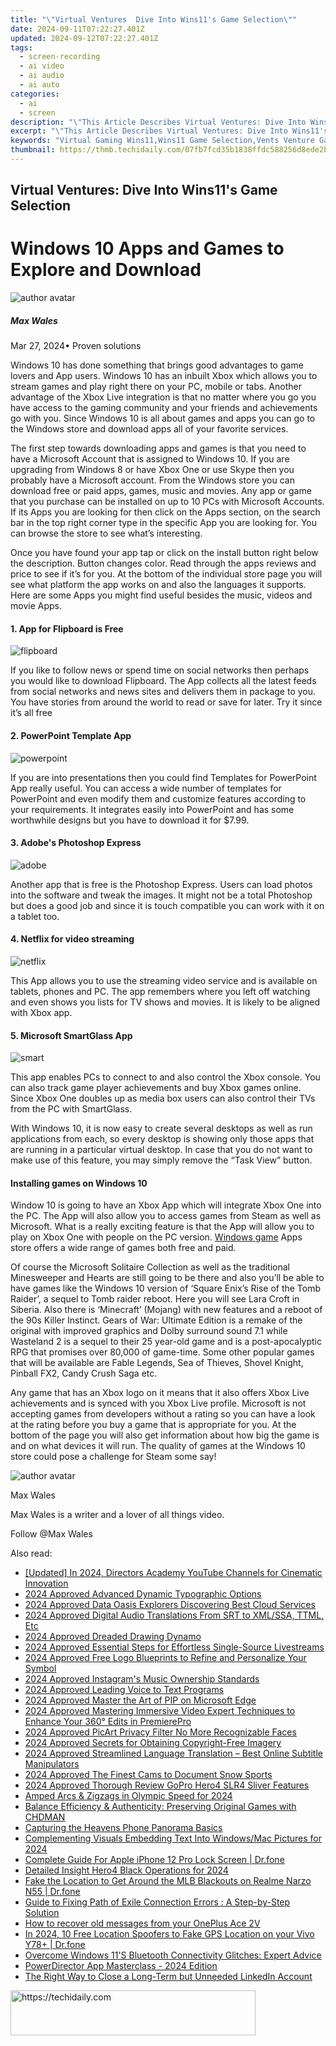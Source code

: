 ```yaml
---
title: "\"Virtual Ventures  Dive Into Wins11's Game Selection\""
date: 2024-09-11T07:22:27.401Z
updated: 2024-09-12T07:22:27.401Z
tags: 
  - screen-recording
  - ai video
  - ai audio
  - ai auto
categories: 
  - ai
  - screen
description: "\"This Article Describes Virtual Ventures: Dive Into Wins11's Game Selection\""
excerpt: "\"This Article Describes Virtual Ventures: Dive Into Wins11's Game Selection\""
keywords: "Virtual Gaming Wins11,Wins11 Game Selection,Vents Venture Games,Gaming Wins11 Experience,Dive Into Wins11,Wins11 Esports Lineup,Virtual Gaming Events Wins11"
thumbnail: https://thmb.techidaily.com/07fb7fcd35b1838ffdc588256d8ede2b1811ae53f4a1f3aaa3fc523cba06c6cc.jpg
---
```


## Virtual Ventures: Dive Into Wins11's Game Selection

# Windows 10 Apps and Games to Explore and Download

![author avatar](https://images.wondershare.com/filmora/article-images/max-wales-author.jpg)

##### Max Wales

 Mar 27, 2024• Proven solutions

Windows 10 has done something that brings good advantages to game lovers and App users. Windows 10 has an inbuilt Xbox which allows you to stream games and play right there on your PC, mobile or tabs. Another advantage of the Xbox Live integration is that no matter where you go you have access to the gaming community and your friends and achievements go with you. Since Windows 10 is all about games and apps you can go to the Windows store and download apps all of your favorite services.

The first step towards downloading apps and games is that you need to have a Microsoft Account that is assigned to Windows 10\. If you are upgrading from Windows 8 or have Xbox One or use Skype then you probably have a Microsoft account. From the Windows store you can download free or paid apps, games, music and movies. Any app or game that you purchase can be installed on up to 10 PCs with Microsoft Accounts. If its Apps you are looking for then click on the Apps section, on the search bar in the top right corner type in the specific App you are looking for. You can browse the store to see what’s interesting.

Once you have found your app tap or click on the install button right below the description. Button changes color. Read through the apps reviews and price to see if it’s for you. At the bottom of the individual store page you will see what platform the app works on and also the languages it supports. Here are some Apps you might find useful besides the music, videos and movie Apps.

#### 1. App for Flipboard is Free

![flipboard](https://images.wondershare.com/filmora/article-images/flipboard.jpg)

If you like to follow news or spend time on social networks then perhaps you would like to download Flipboard. The App collects all the latest feeds from social networks and news sites and delivers them in package to you. You have stories from around the world to read or save for later. Try it since it’s all free

#### 2. PowerPoint Template App

![powerpoint](https://images.wondershare.com/filmora/article-images/powerpoint.jpg)

If you are into presentations then you could find Templates for PowerPoint App really useful. You can access a wide number of templates for PowerPoint and even modify them and customize features according to your requirements. It integrates easily into PowerPoint and has some worthwhile designs but you have to download it for $7.99.

#### 3. Adobe's Photoshop Express

![adobe](https://images.wondershare.com/filmora/article-images/adobe.png)

Another app that is free is the Photoshop Express. Users can load photos into the software and tweak the images. It might not be a total Photoshop but does a good job and since it is touch compatible you can work with it on a tablet too.

#### 4. Netflix for video streaming

![netflix](https://images.wondershare.com/filmora/article-images/netflix.jpg)

This App allows you to use the streaming video service and is available on tablets, phones and PC. The app remembers where you left off watching and even shows you lists for TV shows and movies. It is likely to be aligned with Xbox app.

#### 5. Microsoft SmartGlass App

![smart](https://images.wondershare.com/filmora/article-images/smart.jpg)

This app enables PCs to connect to and also control the Xbox console. You can also track game player achievements and buy Xbox games online. Since Xbox One doubles up as media box users can also control their TVs from the PC with SmartGlass.

With Windows 10, it is now easy to create several desktops as well as run applications from each, so every desktop is showing only those apps that are running in a particular virtual desktop. In case that you do not want to make use of this feature, you may simply remove the “Task View” button.

#### Installing games on Windows 10

Window 10 is going to have an Xbox App which will integrate Xbox One into the PC. The App will also allow you to access games from Steam as well as Microsoft. What is a really exciting feature is that the App will allow you to play on Xbox One with people on the PC version. [Windows game](https://tools.techidaily.com/wondershare/filmora/download/) Apps store offers a wide range of games both free and paid.

Of course the Microsoft Solitaire Collection as well as the traditional Minesweeper and Hearts are still going to be there and also you’ll be able to have games like the Windows 10 version of ‘Square Enix’s Rise of the Tomb Raider’, a sequel to Tomb raider reboot. Here you will see Lara Croft in Siberia. Also there is ‘Minecraft’ (Mojang) with new features and a reboot of the 90s Killer Instinct. Gears of War: Ultimate Edition is a remake of the original with improved graphics and Dolby surround sound 7.1 while Wasteland 2 is a sequel to their 25 year-old game and is a post-apocalyptic RPG that promises over 80,000 of game-time. Some other popular games that will be available are Fable Legends, Sea of Thieves, Shovel Knight, Pinball FX2, Candy Crush Saga etc.

Any game that has an Xbox logo on it means that it also offers Xbox Live achievements and is synced with you Xbox Live profile. Microsoft is not accepting games from developers without a rating so you can have a look at the rating before you buy a game that is appropriate for you. At the bottom of the page you will also get information about how big the game is and on what devices it will run. The quality of games at the Windows 10 store could pose a challenge for Steam some say!

![author avatar](https://images.wondershare.com/filmora/article-images/max-wales-author.jpg)

Max Wales

Max Wales is a writer and a lover of all things video.

Follow @Max Wales


<ins class="adsbygoogle"
     style="display:block"
     data-ad-format="autorelaxed"
     data-ad-client="ca-pub-7571918770474297"
     data-ad-slot="1223367746"></ins>



<ins class="adsbygoogle"
     style="display:block"
     data-ad-client="ca-pub-7571918770474297"
     data-ad-slot="8358498916"
     data-ad-format="auto"
     data-full-width-responsive="true"></ins>






<span class="atpl-alsoreadstyle">Also read:</span>
<div><ul>
<li><a href="https://facebook-record-videos.techidaily.com/updated-in-2024-directors-academy-youtube-channels-for-cinematic-innovation/"><u>[Updated] In 2024, Directors Academy YouTube Channels for Cinematic Innovation</u></a></li>
<li><a href="https://fox-boxes.techidaily.com/2024-approved-advanced-dynamic-typographic-options/"><u>2024 Approved Advanced Dynamic Typographic Options</u></a></li>
<li><a href="https://fox-boxes.techidaily.com/2024-approved-data-oasis-explorers-discovering-best-cloud-services/"><u>2024 Approved Data Oasis Explorers Discovering Best Cloud Services</u></a></li>
<li><a href="https://fox-boxes.techidaily.com/2024-approved-digital-audio-translations-from-srt-to-xmlssa-ttml-etc/"><u>2024 Approved Digital Audio Translations From SRT to XML/SSA, TTML, Etc</u></a></li>
<li><a href="https://fox-boxes.techidaily.com/2024-approved-dreaded-drawing-dynamo/"><u>2024 Approved Dreaded Drawing Dynamo</u></a></li>
<li><a href="https://fox-boxes.techidaily.com/2024-approved-essential-steps-for-effortless-single-source-livestreams/"><u>2024 Approved Essential Steps for Effortless Single-Source Livestreams</u></a></li>
<li><a href="https://fox-boxes.techidaily.com/2024-approved-free-logo-blueprints-to-refine-and-personalize-your-symbol/"><u>2024 Approved Free Logo Blueprints to Refine and Personalize Your Symbol</u></a></li>
<li><a href="https://fox-boxes.techidaily.com/2024-approved-instagrams-music-ownership-standards/"><u>2024 Approved Instagram's Music Ownership Standards</u></a></li>
<li><a href="https://fox-boxes.techidaily.com/2024-approved-leading-voice-to-text-programs/"><u>2024 Approved Leading Voice to Text Programs</u></a></li>
<li><a href="https://fox-boxes.techidaily.com/2024-approved-master-the-art-of-pip-on-microsoft-edge/"><u>2024 Approved Master the Art of PIP on Microsoft Edge</u></a></li>
<li><a href="https://fox-boxes.techidaily.com/2024-approved-mastering-immersive-video-expert-techniques-to-enhance-your-360-edits-in-premierepro/"><u>2024 Approved Mastering Immersive Video Expert Techniques to Enhance Your 360° Edits in PremierePro</u></a></li>
<li><a href="https://fox-boxes.techidaily.com/2024-approved-picart-privacy-filter-no-more-recognizable-faces/"><u>2024 Approved PicArt Privacy Filter No More Recognizable Faces</u></a></li>
<li><a href="https://fox-boxes.techidaily.com/2024-approved-secrets-for-obtaining-copyright-free-imagery/"><u>2024 Approved Secrets for Obtaining Copyright-Free Imagery</u></a></li>
<li><a href="https://fox-boxes.techidaily.com/2024-approved-streamlined-language-translation-best-online-subtitle-manipulators/"><u>2024 Approved Streamlined Language Translation – Best Online Subtitle Manipulators</u></a></li>
<li><a href="https://fox-boxes.techidaily.com/2024-approved-the-finest-cams-to-document-snow-sports/"><u>2024 Approved The Finest Cams to Document Snow Sports</u></a></li>
<li><a href="https://fox-boxes.techidaily.com/2024-approved-thorough-review-gopro-hero4-slr4-sliver-features/"><u>2024 Approved Thorough Review GoPro Hero4 SLR4 Sliver Features</u></a></li>
<li><a href="https://fox-boxes.techidaily.com/amped-arcs-and-zigzags-in-olympic-speed-for-2024/"><u>Amped Arcs & Zigzags in Olympic Speed for 2024</u></a></li>
<li><a href="https://games-able.techidaily.com/balance-efficiency-and-authenticity-preserving-original-games-with-chdman/"><u>Balance Efficiency & Authenticity: Preserving Original Games with CHDMAN</u></a></li>
<li><a href="https://fox-boxes.techidaily.com/capturing-the-heavens-phone-panorama-basics/"><u>Capturing the Heavens Phone Panorama Basics</u></a></li>
<li><a href="https://fox-boxes.techidaily.com/complementing-visuals-embedding-text-into-windowsmac-pictures-for-2024/"><u>Complementing Visuals Embedding Text Into Windows/Mac Pictures for 2024</u></a></li>
<li><a href="https://iphone-unlock.techidaily.com/complete-guide-for-apple-iphone-12-pro-lock-screen-drfone-by-drfone-ios/"><u>Complete Guide For Apple iPhone 12 Pro Lock Screen | Dr.fone</u></a></li>
<li><a href="https://fox-boxes.techidaily.com/detailed-insight-hero4-black-operations-for-2024/"><u>Detailed Insight Hero4 Black Operations for 2024</u></a></li>
<li><a href="https://fake-location.techidaily.com/fake-the-location-to-get-around-the-mlb-blackouts-on-realme-narzo-n55-drfone-by-drfone-virtual-android/"><u>Fake the Location to Get Around the MLB Blackouts on Realme Narzo N55 | Dr.fone</u></a></li>
<li><a href="https://program-issues.techidaily.com/guide-to-fixing-path-of-exile-connection-errors-a-step-by-step-solution/"><u>Guide to Fixing Path of Exile Connection Errors : A Step-by-Step Solution</u></a></li>
<li><a href="https://blog-min.techidaily.com/how-to-recover-old-messages-from-your-oneplus-ace-2v-by-fonelab-android-recover-messages/"><u>How to recover old messages from your OnePlus Ace 2V</u></a></li>
<li><a href="https://android-location.techidaily.com/in-2024-10-free-location-spoofers-to-fake-gps-location-on-your-vivo-y78plus-drfone-by-drfone-virtual/"><u>In 2024, 10 Free Location Spoofers to Fake GPS Location on your Vivo Y78+ | Dr.fone</u></a></li>
<li><a href="https://win-howtos.techidaily.com/overcome-windows-11s-bluetooth-connectivity-glitches-expert-advice/"><u>Overcome Windows 11'S Bluetooth Connectivity Glitches: Expert Advice</u></a></li>
<li><a href="https://fox-direct.techidaily.com/powerdirector-app-masterclass-2024-edition/"><u>PowerDirector App Masterclass - 2024 Edition</u></a></li>
<li><a href="https://vp-tips.techidaily.com/the-right-way-to-close-a-long-term-but-unneeded-linkedin-account/"><u>The Right Way to Close a Long-Term but Unneeded LinkedIn Account</u></a></li>
</ul></div>









<!-- affiliate ads begin -->
<a href="https://aligracehair.sjv.io/c/5597632/2135373/19272" target="_top" id="2135373">
  <img src="//a.impactradius-go.com/display-ad/19272-2135373" border="0" alt="https://techidaily.com" width="392" height="72"/>
</a>
<img height="0" width="0" src="https://aligracehair.sjv.io/i/5597632/2135373/19272" style="position:absolute;visibility:hidden;" border="0" />
<!-- affiliate ads end -->



